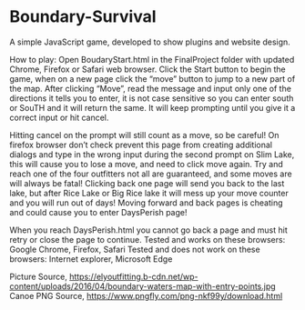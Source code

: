 # Boundary-Survival
A simple JavaScript game, developed to show plugins and website design.

How to play:
Open BoudaryStart.html in the FinalProject folder with updated Chrome, Firefox or Safari web browser.
Click the Start button to begin the game, when on a new page click the “move” button to jump to a new part of the map.
After clicking “Move”, read the message and input only one of the directions it tells you to enter, it is not case sensitive so you can enter south or SouTH and it will return the same. It will keep prompting until you give it a correct input or hit cancel.

Hitting cancel on the prompt will still count as a move, so be careful!
On firefox browser don’t check prevent this page from creating additional dialogs and type in the wrong input during the second prompt on Slim Lake, this will cause you to lose a move, and need to click move again.
Try and reach one of the four outfitters not all are guaranteed, and some moves are will always be fatal!
Clicking back one page will send you back to the last lake, but after Rice Lake or Big Rice lake it will mess up your move counter and you will run out of days! Moving forward and back pages is cheating and could cause you to enter DaysPerish page!

When you reach DaysPerish.html you cannot go back a page and must hit retry or close the page to continue.
Tested and works on these browsers: Google Chrome, Firefox, Safari
Tested and does not work on these browsers: Internet explorer, Microsoft Edge

Picture Source, https://elyoutfitting.b-cdn.net/wp-content/uploads/2016/04/boundary-waters-map-with-entry-points.jpg
Canoe PNG Source, https://www.pngfly.com/png-nkf99y/download.html
